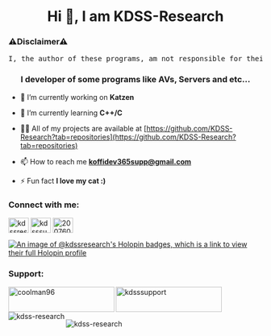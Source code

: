 <h1 align="center">Hi 👋, I am KDSS-Research</h1>

<h3>⚠Disclaimer⚠</h3>
<pre align="center">
I, the author of these programs, am not responsible for their use or for actions taken with the help of this program. Any illegal actions are punishable by criminal prosecution! These programs are designed only to protect your programs and protect / create protection. When you use its code / executable, be sure to indicate the author (does not apply to ). Using my programs for illegal purposes is prohibited!
</pre>

<h3 align="center">I developer of some programs like AVs, Servers and etc...</h3>

- 🔭 I’m currently working on **Katzen**

- 🌱 I’m currently learning **C++/C**

- 👨‍💻 All of my projects are available at [https://github.com/KDSS-Research?tab=repositories](https://github.com/KDSS-Research?tab=repositories)

- 📫 How to reach me **koffidev365supp@gmail.com**

- ⚡ Fun fact **I love my cat :)**

<h3 align="left">Connect with me:</h3>
<p align="left">
<a href="https://dev.to/kdssresearch" target="blank"><img align="center" src="https://raw.githubusercontent.com/rahuldkjain/github-profile-readme-generator/master/src/images/icons/Social/devto.svg" alt="kdssresearch" height="30" width="40" /></a>
<a href="https://twitter.com/kdsssupport" target="blank"><img align="center" src="https://raw.githubusercontent.com/rahuldkjain/github-profile-readme-generator/master/src/images/icons/Social/twitter.svg" alt="kdsssupport" height="30" width="40" /></a>
<a href="https://stackoverflow.com/users/20076084" target="blank"><img align="center" src="https://raw.githubusercontent.com/rahuldkjain/github-profile-readme-generator/master/src/images/icons/Social/stack-overflow.svg" alt="20076084" height="30" width="40" /></a>
</p>

[![An image of @kdssresearch's Holopin badges, which is a link to view their full Holopin profile](https://holopin.me/kdssresearch)](https://holopin.io/@kdssresearch)

<h3 align="left">Support:</h3>
<p><a href="https://www.buymeacoffee.com/coolman96"> <img align="left" src="https://cdn.buymeacoffee.com/buttons/v2/default-yellow.png" height="50" width="210" alt="coolman96" /></a><a href="https://ko-fi.com/kdsssupport"> <img align="left" src="https://cdn.ko-fi.com/cdn/kofi3.png?v=3" height="50" width="210" alt="kdsssupport" /></a></p><br><br>

<p><img align="left" src="https://github-readme-stats.vercel.app/api/top-langs?username=kdss-research&show_icons=true&locale=en&layout=compact" alt="kdss-research" /></p>

<p>&nbsp;<img align="center" src="https://github-readme-stats.vercel.app/api?username=kdss-research&show_icons=true&locale=en" alt="kdss-research" /></p>
